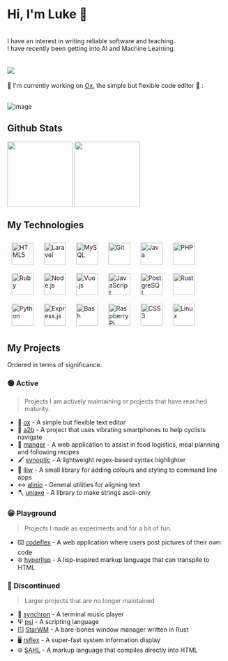 # <div align="left">Hi, I'm Luke 👋</div>  

<br>
<div align="left">I have an interest in writing reliable software and teaching. <br>I have recently been getting into AI and Machine Learning.</div> 

<br>
<br>  
<div align="left"><img src="https://komarev.com/ghpvc/?username=curlpipe&&style=for-the-badge&color=blueviolet" align="left" /></div>

<br>
<br>

<div align="left">📝 I'm currently working on <a href="https://github.com/curlpipe/ox">Ox</a>, the simple but flexible code editor 🐂 :</div>

<br>

![image](https://github.com/user-attachments/assets/f58709c9-5132-4cba-ac6d-ec3eac18de7d)

## Github Stats  
<div align="left">
 <img src="https://github-readme-stats.vercel.app/api?username=curlpipe&show_icons=true&count_private=true&hide_border=true&theme=github_dark_dimmed" align="center" height="150px"/>
 <img src="https://github-readme-stats.vercel.app/api/top-langs/?username=curlpipe&hide_border=true&layout=compact&theme=github_dark_dimmed" align="center" height="150px"/>
</div>

## My Technologies

<div align="left">  
<a href="https://en.wikipedia.org/wiki/HTML5" target="_blank"><img style="margin: 10px" src="https://profilinator.rishav.dev/skills-assets/html5-original-wordmark.svg" alt="HTML5" height="50" /></a>  
<a href="https://laravel.com/" target="_blank"><img style="margin: 10px" src="https://profilinator.rishav.dev/skills-assets/laravel-plain-wordmark.svg" alt="Laravel" height="50" /></a>  
<a href="https://www.mysql.com/" target="_blank"><img style="margin: 10px" src="https://profilinator.rishav.dev/skills-assets/mysql-original-wordmark.svg" alt="MySQL" height="50" /></a>  
<a href="https://github.com/" target="_blank"><img style="margin: 10px" src="https://profilinator.rishav.dev/skills-assets/git-scm-icon.svg" alt="Git" height="50" /></a>  
<a href="https://www.java.com/" target="_blank"><img style="margin: 10px" src="https://profilinator.rishav.dev/skills-assets/java-original-wordmark.svg" alt="Java" height="50" /></a>  
<a href="https://www.php.net/" target="_blank"><img style="margin: 10px" src="https://profilinator.rishav.dev/skills-assets/php-original.svg" alt="PHP" height="50" /></a>  
<a href="https://www.ruby-lang.org/en/" target="_blank"><img style="margin: 10px" src="https://profilinator.rishav.dev/skills-assets/ruby-original-wordmark.svg" alt="Ruby" height="50" /></a>  
<a href="https://nodejs.org/" target="_blank"><img style="margin: 10px" src="https://profilinator.rishav.dev/skills-assets/nodejs-original-wordmark.svg" alt="Node.js" height="50" /></a>  
<a href="https://vuejs.org/" target="_blank"><img style="margin: 10px" src="https://profilinator.rishav.dev/skills-assets/vuejs-original-wordmark.svg" alt="Vue.js" height="50" /></a>  
<a href="https://www.javascript.com/" target="_blank"><img style="margin: 10px" src="https://profilinator.rishav.dev/skills-assets/javascript-original.svg" alt="JavaScript" height="50" /></a>  
<a href="https://www.postgresql.org/" target="_blank"><img style="margin: 10px" src="https://profilinator.rishav.dev/skills-assets/postgresql-original-wordmark.svg" alt="PostgreSQL" height="50" /></a>  
<a href="https://www.rust-lang.org/" target="_blank"><img style="margin: 10px" src="https://profilinator.rishav.dev/skills-assets/rust-plain.svg" alt="Rust" height="50" /></a>  
<a href="https://www.python.org/" target="_blank"><img style="margin: 10px" src="https://profilinator.rishav.dev/skills-assets/python-original.svg" alt="Python" height="50" /></a>  
<a href="https://expressjs.com/" target="_blank"><img style="margin: 10px" src="https://profilinator.rishav.dev/skills-assets/express-original-wordmark.svg" alt="Express.js" height="50" /></a>  
<a href="https://www.gnu.org/software/bash/" target="_blank"><img style="margin: 10px" src="https://profilinator.rishav.dev/skills-assets/gnu_bash-icon.svg" alt="Bash" height="50" /></a>  
<a href="https://www.raspberrypi.org/" target="_blank"><img style="margin: 10px" src="https://profilinator.rishav.dev/skills-assets/raspberrypi.png" alt="Raspberry Pi" height="50" /></a>  
<a href="https://www.w3schools.com/css/" target="_blank"><img style="margin: 10px" src="https://profilinator.rishav.dev/skills-assets/css3-original-wordmark.svg" alt="CSS3" height="50" /></a>  
<a href="https://www.linux.org/" target="_blank"><img style="margin: 10px" src="https://profilinator.rishav.dev/skills-assets/linux-original.svg" alt="Linux" height="50" /></a>  
</div>

## My Projects

Ordered in terms of significance.

### 🟢 Active

> Projects I am actively maintaining or projects that have reached maturity.

- 📝 [ox](https://github.com/curlpipe/ox) - A simple but flexible text editor
- 🚴 [a2b](https://github.com/a2b-navigation/) - A project that uses vibrating smartphones to help cyclists navigate
- 🍎 [manger](https://github.com/curlpipe/manger) - A web application to assist in food logistics, meal planning and following recipes
- 🖌️ [synoptic](https://github.com/curlpipe/synoptic) - A lightweight regex-based syntax highlighter
- 🌈 [lliw](https://github.com/curlpipe/lliw) - A small library for adding colours and styling to command line apps
- ↔️ [alinio](https://github.com/curlpipe/alinio) - General utilities for aligning text
- 🪓 [uniaxe](https://github.com/curlpipe/uniaxe) - A library to make strings ascii-only

### 😁 Playground

> Projects I made as experiments and for a bit of fun.

- ⌨️ [codeflex](https://github.com/curlpipe/codeflex) - A web application where users post pictures of their own code
- 🌐 [hyperlisp](https://github.com/curlpipe/hyperlisp) - A lisp-inspired markup language that can transpile to HTML

### 🛑 Discontinued

> Larger projects that are no longer maintained

- 🎵 [synchron](https://github.com/curlpipe/synchron) - A terminal music player
- Ψ  [psi](https://github.com/curlpipe/psi) - A scripting language
- 🪟 [StarWM](https://github.com/StarWM/StarWM) - A bare-bones window manager written in Rust
- 🖥️ [rsflex](https://github.com/curlpipe/rsflex) - A super-fast system information display
- 🌐 [SAHL](https://github.com/curlpipe/sahl) - A markup language that compiles directly into HTML



















